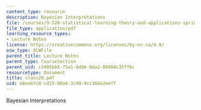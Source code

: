 ```yaml
---
content_type: resource
description: Bayesian Interpretations
file: /courses/9-520-statistical-learning-theory-and-applications-spring-2003/e8eeb7c0cd1590a63c999cc368a2eeff_class20.pdf
file_type: application/pdf
learning_resource_types:
- Lecture Notes
license: https://creativecommons.org/licenses/by-nc-sa/4.0/
ocw_type: OCWFile
parent_title: Lecture Notes
parent_type: CourseSection
parent_uid: c3405bb5-75a1-6db6-0da2-86904c35ff6c
resourcetype: Document
title: class20.pdf
uid: e8eeb7c0-cd15-90a6-3c99-9cc368a2eeff
---
```

Bayesian Interpretations